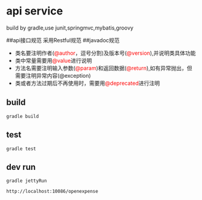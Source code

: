 # api service
build by gradle,use junit,springmvc,mybatis,groovy

##api接口规范
采用Restful规范
##javadoc规范
* 类名要注明作者(<font color="red">@author</font>，逗号分割)及版本号(<font color="red">@version</font>),并说明类具体功能
* 类中常量需要用<font color="red">@value</font>进行说明
* 方法名需要注明输入参数(<font color="red">@param</font>)和返回数据(<font color="red">@return</font>),如有异常抛出，但需要注明异常内容(@exception)
* 类或者方法过期后不再使用时，需要用<font color="red">@deprecated</font>进行注明

## build
<code>gradle build</code>

## test
<code>gradle test</code>

## dev run
<code>gradle jettyRun</code>

<code>http://localhost:10086/openexpense</code>